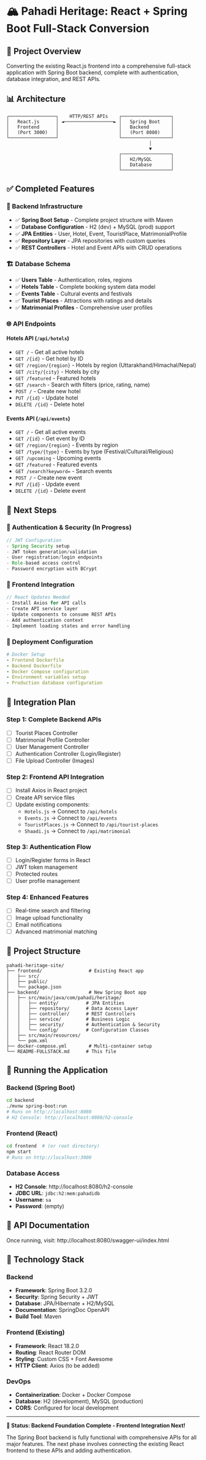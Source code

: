 # 🏔️ Pahadi Heritage: React + Spring Boot Full-Stack Conversion

## 🎯 Project Overview
Converting the existing React.js frontend into a comprehensive full-stack application with Spring Boot backend, complete with authentication, database integration, and REST APIs.

## 📊 Architecture

```
┌─────────────────┐    HTTP/REST APIs    ┌──────────────────┐
│   React.js      │ ◄──────────────────► │   Spring Boot    │
│   Frontend      │                      │   Backend        │
│   (Port 3000)   │                      │   (Port 8080)    │
└─────────────────┘                      └──────────────────┘
                                                    │
                                                    ▼
                                         ┌──────────────────┐
                                         │   H2/MySQL       │
                                         │   Database       │
                                         └──────────────────┘
```

## ✅ Completed Features

### 🔧 Backend Infrastructure
- ✅ **Spring Boot Setup** - Complete project structure with Maven
- ✅ **Database Configuration** - H2 (dev) + MySQL (prod) support
- ✅ **JPA Entities** - User, Hotel, Event, TouristPlace, MatrimonialProfile
- ✅ **Repository Layer** - JPA repositories with custom queries
- ✅ **REST Controllers** - Hotel and Event APIs with CRUD operations

### 🏗️ Database Schema
- ✅ **Users Table** - Authentication, roles, regions
- ✅ **Hotels Table** - Complete booking system data model
- ✅ **Events Table** - Cultural events and festivals
- ✅ **Tourist Places** - Attractions with ratings and details
- ✅ **Matrimonial Profiles** - Comprehensive user profiles

### 🌐 API Endpoints

#### Hotels API (`/api/hotels`)
- `GET /` - Get all active hotels
- `GET /{id}` - Get hotel by ID
- `GET /region/{region}` - Hotels by region (Uttarakhand/Himachal/Nepal)
- `GET /city/{city}` - Hotels by city
- `GET /featured` - Featured hotels
- `GET /search` - Search with filters (price, rating, name)
- `POST /` - Create new hotel
- `PUT /{id}` - Update hotel
- `DELETE /{id}` - Delete hotel

#### Events API (`/api/events`)
- `GET /` - Get all active events
- `GET /{id}` - Get event by ID
- `GET /region/{region}` - Events by region
- `GET /type/{type}` - Events by type (Festival/Cultural/Religious)
- `GET /upcoming` - Upcoming events
- `GET /featured` - Featured events
- `GET /search?keyword=` - Search events
- `POST /` - Create new event
- `PUT /{id}` - Update event
- `DELETE /{id}` - Delete event

## 🚀 Next Steps

### 🔐 Authentication & Security (In Progress)
```java
// JWT Configuration
- Spring Security setup
- JWT token generation/validation
- User registration/login endpoints
- Role-based access control
- Password encryption with BCrypt
```

### 📱 Frontend Integration
```javascript
// React Updates Needed
- Install Axios for API calls
- Create API service layer
- Update components to consume REST APIs
- Add authentication context
- Implement loading states and error handling
```

### 🐳 Deployment Configuration
```yaml
# Docker Setup
- Frontend Dockerfile
- Backend Dockerfile  
- Docker Compose configuration
- Environment variables setup
- Production database configuration
```

## 🔄 Integration Plan

### Step 1: Complete Backend APIs
- [ ] Tourist Places Controller
- [ ] Matrimonial Profile Controller
- [ ] User Management Controller
- [ ] Authentication Controller (Login/Register)
- [ ] File Upload Controller (Images)

### Step 2: Frontend API Integration
- [ ] Install Axios in React project
- [ ] Create API service files
- [ ] Update existing components:
  - `Hotels.js` → Connect to `/api/hotels`
  - `Events.js` → Connect to `/api/events`
  - `TouristPlaces.js` → Connect to `/api/tourist-places`
  - `Shaadi.js` → Connect to `/api/matrimonial`

### Step 3: Authentication Flow
- [ ] Login/Register forms in React
- [ ] JWT token management
- [ ] Protected routes
- [ ] User profile management

### Step 4: Enhanced Features
- [ ] Real-time search and filtering
- [ ] Image upload functionality
- [ ] Email notifications
- [ ] Advanced matrimonial matching

## 📂 Project Structure

```
pahadi-heritage-site/
├── frontend/                 # Existing React app
│   ├── src/
│   ├── public/
│   └── package.json
├── backend/                  # New Spring Boot app
│   ├── src/main/java/com/pahadi/heritage/
│   │   ├── entity/          # JPA Entities
│   │   ├── repository/      # Data Access Layer
│   │   ├── controller/      # REST Controllers
│   │   ├── service/         # Business Logic
│   │   ├── security/        # Authentication & Security
│   │   └── config/          # Configuration Classes
│   ├── src/main/resources/
│   └── pom.xml
├── docker-compose.yml        # Multi-container setup
└── README-FULLSTACK.md      # This file
```

## 🚦 Running the Application

### Backend (Spring Boot)
```bash
cd backend
./mvnw spring-boot:run
# Runs on http://localhost:8080
# H2 Console: http://localhost:8080/h2-console
```

### Frontend (React)
```bash
cd frontend  # (or root directory)
npm start
# Runs on http://localhost:3000
```

### Database Access
- **H2 Console**: http://localhost:8080/h2-console
- **JDBC URL**: `jdbc:h2:mem:pahadidb`
- **Username**: `sa`
- **Password**: (empty)

## 🎨 API Documentation
Once running, visit: http://localhost:8080/swagger-ui/index.html

## 🔧 Technology Stack

### Backend
- **Framework**: Spring Boot 3.2.0
- **Security**: Spring Security + JWT
- **Database**: JPA/Hibernate + H2/MySQL
- **Documentation**: SpringDoc OpenAPI
- **Build Tool**: Maven

### Frontend (Existing)
- **Framework**: React 18.2.0
- **Routing**: React Router DOM
- **Styling**: Custom CSS + Font Awesome
- **HTTP Client**: Axios (to be added)

### DevOps
- **Containerization**: Docker + Docker Compose
- **Database**: H2 (development), MySQL (production)
- **CORS**: Configured for local development

---

**🌟 Status: Backend Foundation Complete - Frontend Integration Next!**

The Spring Boot backend is fully functional with comprehensive APIs for all major features. The next phase involves connecting the existing React frontend to these APIs and adding authentication.